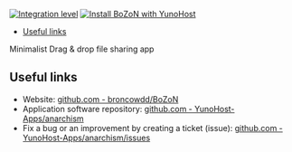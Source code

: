 
[![Integration level](https://dash.yunohost.org/integration/bozon.svg)](https://ci-apps.yunohost.org/jenkins/job/bozon%20%28Community%29/lastBuild/consoleFull) [![Install BoZoN with YunoHost](https://install-app.yunohost.org/install-with-yunohost.png)](https://install-app.yunohost.org/?app=bozon)

- [Useful links](#useful-links)

Minimalist Drag & drop file sharing app

## Useful links

+ Website: [github.com - broncowdd/BoZoN](https://github.com/broncowdd/BoZoN)
+ Application software repository: [github.com - YunoHost-Apps/anarchism](https://github.com/YunoHost-Apps/bozon_ynh)
+ Fix a bug or an improvement by creating a ticket (issue): [github.com - YunoHost-Apps/anarchism/issues](https://github.com/YunoHost-Apps/bozon_ynh/issues)
